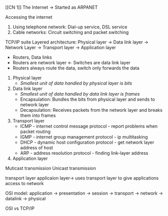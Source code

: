 [[CN 1]]
The Internet -> Started as ARPANET

Accessing the internet
1. Using telephone network: Dial-up service, DSL service
2. Cable networks: Circuit switching and packet switching

TCP/IP suite
Layered architecture: Physical layer -> Data link layer -> Network Layer -> Transport layer -> Application layer
- Routers, Data links
- Routers are network layer <- Switches are data link layer
- Routers always route the data, switch only forwards the data

1. Physical layer
	- *Smallest unit of data handled by physical layer is bits*
2. Data link layer
	- *Smallest unit of data handled by data link layer is frames*
	- Encapsulation: Bundles the bits from physical layer and sends to network layer
	- Decapsulation: Receives packets from the network layer and breaks them into frames
3. Transport layer
	- ICMP - internet control message protocol - report problems when packet routing
	- IGMP - internet group management protocol - ip multitasking
	- DHCP - dynamic host configuration protocol - get network layer address of host
	- ARP - address resolution protocol - finding link-layer address
4. Application layer

Muticast transmission
Unicast transmission

transport layer
applicaion layer→ uses transport layer to give applications access to network

OSI model:
application → presentation → session → transport → network → datalink → physical

OSI vs TCP/IP
